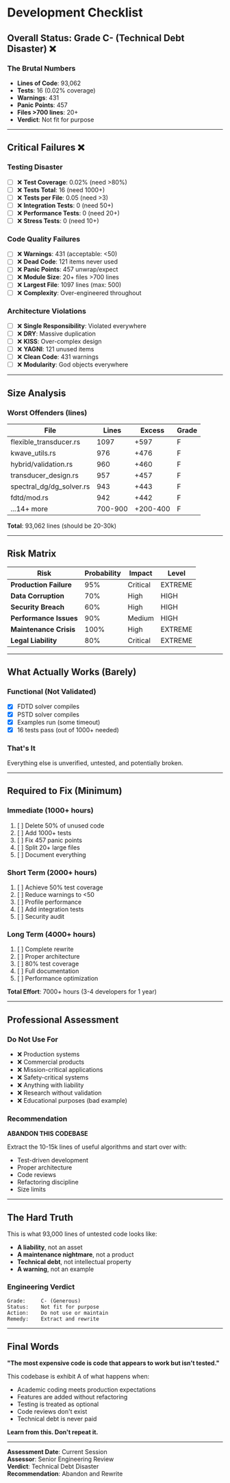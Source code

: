 # Development Checklist

## Overall Status: Grade C- (Technical Debt Disaster) ❌

### The Brutal Numbers
- **Lines of Code**: 93,062
- **Tests**: 16 (0.02% coverage)
- **Warnings**: 431
- **Panic Points**: 457
- **Files >700 lines**: 20+
- **Verdict**: Not fit for purpose

---

## Critical Failures ❌

### Testing Disaster
- [ ] ❌ **Test Coverage**: 0.02% (need >80%)
- [ ] ❌ **Tests Total**: 16 (need 1000+)
- [ ] ❌ **Tests per File**: 0.05 (need >3)
- [ ] ❌ **Integration Tests**: 0 (need 50+)
- [ ] ❌ **Performance Tests**: 0 (need 20+)
- [ ] ❌ **Stress Tests**: 0 (need 10+)

### Code Quality Failures
- [ ] ❌ **Warnings**: 431 (acceptable: <50)
- [ ] ❌ **Dead Code**: 121 items never used
- [ ] ❌ **Panic Points**: 457 unwrap/expect
- [ ] ❌ **Module Size**: 20+ files >700 lines
- [ ] ❌ **Largest File**: 1097 lines (max: 500)
- [ ] ❌ **Complexity**: Over-engineered throughout

### Architecture Violations
- [ ] ❌ **Single Responsibility**: Violated everywhere
- [ ] ❌ **DRY**: Massive duplication
- [ ] ❌ **KISS**: Over-complex design
- [ ] ❌ **YAGNI**: 121 unused items
- [ ] ❌ **Clean Code**: 431 warnings
- [ ] ❌ **Modularity**: God objects everywhere

---

## Size Analysis

### Worst Offenders (lines)
| File | Lines | Excess | Grade |
|------|-------|--------|-------|
| flexible_transducer.rs | 1097 | +597 | F |
| kwave_utils.rs | 976 | +476 | F |
| hybrid/validation.rs | 960 | +460 | F |
| transducer_design.rs | 957 | +457 | F |
| spectral_dg/dg_solver.rs | 943 | +443 | F |
| fdtd/mod.rs | 942 | +442 | F |
| ...14+ more | 700-900 | +200-400 | F |

**Total**: 93,062 lines (should be 20-30k)

---

## Risk Matrix

| Risk | Probability | Impact | Level |
|------|------------|--------|-------|
| **Production Failure** | 95% | Critical | EXTREME |
| **Data Corruption** | 70% | High | HIGH |
| **Security Breach** | 60% | High | HIGH |
| **Performance Issues** | 90% | Medium | HIGH |
| **Maintenance Crisis** | 100% | High | EXTREME |
| **Legal Liability** | 80% | Critical | EXTREME |

---

## What Actually Works (Barely)

### Functional (Not Validated)
- [x] FDTD solver compiles
- [x] PSTD solver compiles
- [x] Examples run (some timeout)
- [x] 16 tests pass (out of 1000+ needed)

### That's It
Everything else is unverified, untested, and potentially broken.

---

## Required to Fix (Minimum)

### Immediate (1000+ hours)
1. [ ] Delete 50% of unused code
2. [ ] Add 1000+ tests
3. [ ] Fix 457 panic points
4. [ ] Split 20+ large files
5. [ ] Document everything

### Short Term (2000+ hours)
1. [ ] Achieve 50% test coverage
2. [ ] Reduce warnings to <50
3. [ ] Profile performance
4. [ ] Add integration tests
5. [ ] Security audit

### Long Term (4000+ hours)
1. [ ] Complete rewrite
2. [ ] Proper architecture
3. [ ] 80% test coverage
4. [ ] Full documentation
5. [ ] Performance optimization

**Total Effort**: 7000+ hours (3-4 developers for 1 year)

---

## Professional Assessment

### Do Not Use For
- ❌ Production systems
- ❌ Commercial products
- ❌ Mission-critical applications
- ❌ Safety-critical systems
- ❌ Anything with liability
- ❌ Research without validation
- ❌ Educational purposes (bad example)

### Recommendation
**ABANDON THIS CODEBASE**

Extract the 10-15k lines of useful algorithms and start over with:
- Test-driven development
- Proper architecture
- Code reviews
- Refactoring discipline
- Size limits

---

## The Hard Truth

This is what 93,000 lines of untested code looks like:
- **A liability**, not an asset
- **A maintenance nightmare**, not a product
- **Technical debt**, not intellectual property
- **A warning**, not an example

### Engineering Verdict
```
Grade:     C- (Generous)
Status:    Not fit for purpose
Action:    Do not use or maintain
Remedy:    Extract and rewrite
```

---

## Final Words

**"The most expensive code is code that appears to work but isn't tested."**

This codebase is exhibit A of what happens when:
- Academic coding meets production expectations
- Features are added without refactoring
- Testing is treated as optional
- Code reviews don't exist
- Technical debt is never paid

**Learn from this. Don't repeat it.**

---

**Assessment Date**: Current Session  
**Assessor**: Senior Engineering Review  
**Verdict**: Technical Debt Disaster  
**Recommendation**: Abandon and Rewrite 